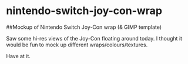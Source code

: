 # nintendo-switch-joy-con-wrap

##Mockup of Nintendo Switch Joy-Con wrap (&amp; GIMP template)

Saw some hi-res views of the Joy-Con floating around today. I thought it would be fun to mock up different wraps/colours/textures.

Have at it.
